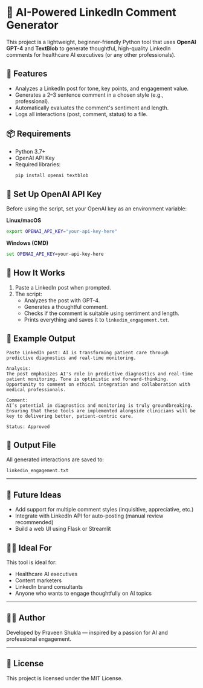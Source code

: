 
# 🤖 AI-Powered LinkedIn Comment Generator

This project is a lightweight, beginner-friendly Python tool that uses **OpenAI GPT-4** and **TextBlob** to generate thoughtful, high-quality LinkedIn comments for healthcare AI executives (or any other professionals).

## 🚀 Features

- Analyzes a LinkedIn post for tone, key points, and engagement value.
- Generates a 2–3 sentence comment in a chosen style (e.g., professional).
- Automatically evaluates the comment's sentiment and length.
- Logs all interactions (post, comment, status) to a file.

## 📦 Requirements

- Python 3.7+
- OpenAI API Key
- Required libraries:
  ```bash
  pip install openai textblob
  ```

## 🔐 Set Up OpenAI API Key

Before using the script, set your OpenAI key as an environment variable:

**Linux/macOS**
```bash
export OPENAI_API_KEY="your-api-key-here"
```

**Windows (CMD)**
```cmd
set OPENAI_API_KEY=your-api-key-here
```

## 🧠 How It Works

1. Paste a LinkedIn post when prompted.
2. The script:
   - Analyzes the post with GPT-4.
   - Generates a thoughtful comment.
   - Checks if the comment is suitable using sentiment and length.
   - Prints everything and saves it to `linkedin_engagement.txt`.

## 💬 Example Output

```
Paste LinkedIn post: AI is transforming patient care through predictive diagnostics and real-time monitoring.

Analysis:
The post emphasizes AI's role in predictive diagnostics and real-time patient monitoring. Tone is optimistic and forward-thinking. Opportunity to comment on ethical integration and collaboration with medical professionals.

Comment:
AI’s potential in diagnostics and monitoring is truly groundbreaking. Ensuring that these tools are implemented alongside clinicians will be key to delivering better, patient-centric care.

Status: Approved
```

## 📁 Output File

All generated interactions are saved to:

```
linkedin_engagement.txt
```

---

## 📌 Future Ideas

- Add support for multiple comment styles (inquisitive, appreciative, etc.)
- Integrate with LinkedIn API for auto-posting (manual review recommended)
- Build a web UI using Flask or Streamlit

## 👨‍⚕️ Ideal For

This tool is ideal for:
- Healthcare AI executives
- Content marketers
- LinkedIn brand consultants
- Anyone who wants to engage thoughtfully on AI topics

---

## 🧑‍💻 Author

Developed by Praveen Shukla — inspired by a passion for AI and professional engagement.

---

## 📜 License

This project is licensed under the MIT License.
